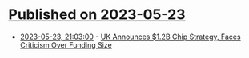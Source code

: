 # [Published on 2023-05-23](index.md)

* [2023-05-23, 21:03:00](https://soylentnews.org/article.pl?sid=23/05/22/1345251&from=rss) - [UK Announces $1.2B Chip Strategy, Faces Criticism Over Funding Size](https://soylentnews.org/article.pl?sid=23/05/22/1345251&from=rss)
